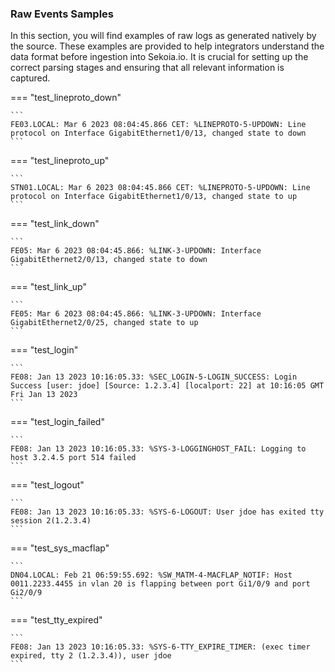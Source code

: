 
### Raw Events Samples

In this section, you will find examples of raw logs as generated natively by the source. These examples are provided to help integrators understand the data format before ingestion into Sekoia.io. It is crucial for setting up the correct parsing stages and ensuring that all relevant information is captured.


=== "test_lineproto_down"

    ```
	FE03.LOCAL: Mar 6 2023 08:04:45.866 CET: %LINEPROTO-5-UPDOWN: Line protocol on Interface GigabitEthernet1/0/13, changed state to down
    ```



=== "test_lineproto_up"

    ```
	STN01.LOCAL: Mar 6 2023 08:04:45.866 CET: %LINEPROTO-5-UPDOWN: Line protocol on Interface GigabitEthernet1/0/13, changed state to up
    ```



=== "test_link_down"

    ```
	FE05: Mar 6 2023 08:04:45.866: %LINK-3-UPDOWN: Interface GigabitEthernet2/0/13, changed state to down
    ```



=== "test_link_up"

    ```
	FE05: Mar 6 2023 08:04:45.866: %LINK-3-UPDOWN: Interface GigabitEthernet2/0/25, changed state to up
    ```



=== "test_login"

    ```
	FE08: Jan 13 2023 10:16:05.33: %SEC_LOGIN-5-LOGIN_SUCCESS: Login Success [user: jdoe] [Source: 1.2.3.4] [localport: 22] at 10:16:05 GMT Fri Jan 13 2023
    ```



=== "test_login_failed"

    ```
	FE08: Jan 13 2023 10:16:05.33: %SYS-3-LOGGINGHOST_FAIL: Logging to host 3.2.4.5 port 514 failed
    ```



=== "test_logout"

    ```
	FE08: Jan 13 2023 10:16:05.33: %SYS-6-LOGOUT: User jdoe has exited tty session 2(1.2.3.4)
    ```



=== "test_sys_macflap"

    ```
	DN04.LOCAL: Feb 21 06:59:55.692: %SW_MATM-4-MACFLAP_NOTIF: Host 0011.2233.4455 in vlan 20 is flapping between port Gi1/0/9 and port Gi2/0/9
    ```



=== "test_tty_expired"

    ```
	FE08: Jan 13 2023 10:16:05.33: %SYS-6-TTY_EXPIRE_TIMER: (exec timer expired, tty 2 (1.2.3.4)), user jdoe
    ```



